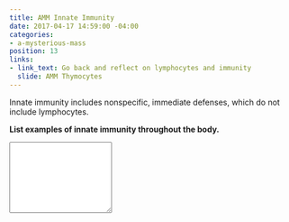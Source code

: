 ```yaml
---
title: AMM Innate Immunity
date: 2017-04-17 14:59:00 -04:00
categories:
- a-mysterious-mass
position: 13
links:
- link_text: Go back and reflect on lymphocytes and immunity
  slide: AMM Thymocytes
---
```


Innate immunity includes nonspecific, immediate defenses, which do not include lymphocytes.

**List examples of innate immunity throughout the body.**

<div class="form-group"><textarea class="form-control" rows="8"></textarea></div>
